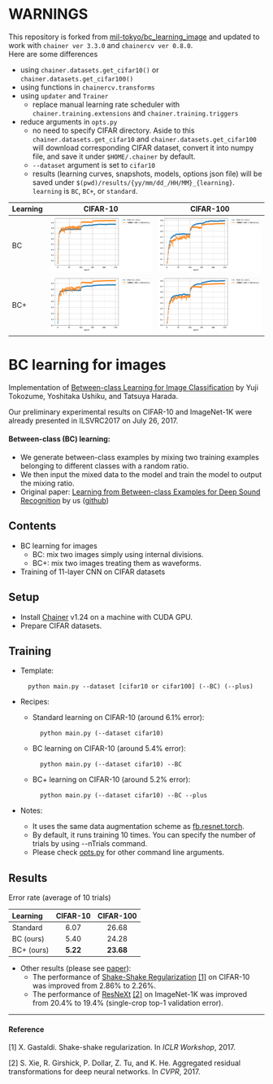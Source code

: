 # WARNINGS
This repository is forked from [mil-tokyo/bc_learning_image](https://github.com/mil-tokyo/bc_learning_image) and updated to work with `chainer ver 3.3.0` and `chainercv ver 0.8.0`.  
Here are some differences
- using `chainer.datasets.get_cifar10()` or `chainer.datasets.get_cifar100()`
- using functions in `chainercv.transforms`
- using `updater` and `Trainer`
    - replace manual learning rate scheduler with `chainer.training.extensions` and `chainer.training.triggers`
- reduce arguments in `opts.py`
    - no need to specify CIFAR directory. Aside to this `chainer.datasets.get_cifar10` and `chainer.datasets.get_cifar100` will download corresponding CIFAR dataset, convert it into numpy file, and save it under `$HOME/.chainer` by default.
    - `--dataset` argument is set to `cifar10`
    - results (learning curves, snapshots, models, options json file) will be saved under `$(pwd)/results/{yy/mm/dd_/HH/MM}_{learning}`. `learning` is `BC`, `BC+`, or `standard`.

| Learning | CIFAR-10 | CIFAR-100 |
|:--|:-:|:-:|
| BC | ![bc_10](https://github.com/crcrpar/bc_learning_image/blob/master/images/learning_curves/cifar10_bc_accuracy.png?raw=true) | ![bc_100](https://github.com/crcrpar/bc_learning_image/blob/master/images/learning_curves/cifar100_bc_accuracy.png?raw=true) |
| BC+ | ![bcp_10](https://github.com/crcrpar/bc_learning_image/blob/master/images/learning_curves/cifar10_bcplus_accuracy.png?raw=true) | ![bcp_100](https://github.com/crcrpar/bc_learning_image/blob/master/images/learning_curves/cifar100_bcplus_accuracy.png?raw=true) |


BC learning for images
=========================

Implementation of [Between-class Learning for Image Classification](https://arxiv.org/abs/1711.10284) by Yuji Tokozume, Yoshitaka Ushiku, and Tatsuya Harada.

Our preliminary experimental results on CIFAR-10 and ImageNet-1K were already presented in ILSVRC2017 on July 26, 2017.

#### Between-class (BC) learning:
- We generate between-class examples by mixing two training examples belonging to different classes with a random ratio.
- We then input the mixed data to the model and
train the model to output the mixing ratio.
- Original paper: [Learning from Between-class Examples for Deep Sound Recognition](https://arxiv.org/abs/1711.10282) by us ([github](https://github.com/mil-tokyo/bc_learning_sound))

## Contents
- BC learning for images
	- BC: mix two images simply using internal divisions.
	- BC+: mix two images treating them as waveforms.
- Training of 11-layer CNN on CIFAR datasets


## Setup
- Install [Chainer](https://chainer.org/) v1.24 on a machine with CUDA GPU.
- Prepare CIFAR datasets.


## Training
- Template:

		python main.py --dataset [cifar10 or cifar100] (--BC) (--plus)
 
- Recipes:
	- Standard learning on CIFAR-10 (around 6.1% error):

			python main.py (--dataset cifar10)
	

	- BC learning on CIFAR-10 (around 5.4% error):

			python main.py (--dataset cifar10) --BC
	
	- BC+ learning on CIFAR-10 (around 5.2% error):

			python main.py (--dataset cifar10) --BC --plus
	
- Notes:
	- It uses the same data augmentation scheme as [fb.resnet.torch](https://github.com/facebook/fb.resnet.torch).
	- By default, it runs training 10 times. You can specify the number of trials by using --nTrials command.
	- Please check [opts.py](https://github.com/mil-tokyo/bc_learning_image/blob/master/opts.py) for other command line arguments.

## Results

Error rate (average of 10 trials)

| Learning | CIFAR-10 | CIFAR-100 |
|:--|:-:|:-:|
| Standard | 6.07  | 26.68 |
| BC (ours) | 5.40 | 24.28 |
| BC+ (ours) | **5.22** | **23.68** |

- Other results (please see [paper](https://arxiv.org/abs/1711.10284)):
	- The performance of [Shake-Shake Regularization](https://github.com/xgastaldi/shake-shake) [[1]](#1) on CIFAR-10 was improved from 2.86% to 2.26%.
	- The performance of [ResNeXt](https://github.com/facebookresearch/ResNeXt) [[2]](#2) on ImageNet-1K was improved from 20.4% to 19.4% (single-crop top-1 validation error).

---

#### Reference
<i id=1></i>[1] X. Gastaldi. Shake-shake regularization. In *ICLR Workshop*, 2017.

<i id=2></i>[2] S. Xie, R. Girshick, P. Dollar, Z. Tu, and K. He. Aggregated residual transformations for deep neural networks. In *CVPR*, 2017.

